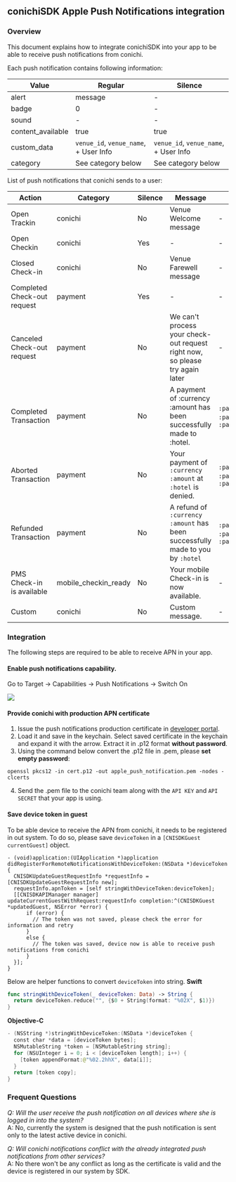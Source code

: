 ## conichiSDK Apple Push Notifications integration

### Overview

This document explains how to integrate conichiSDK into your app to be able to receive push notifications from conichi.

Each push notification contains following information:

| Value | Regular | Silence |
| ----- | ------- | ------- |
alert| message| -|
badge| 0| -|
sound| -| -|
content_available| true| true|
custom_data| `venue_id`, `venue_name`, + User Info| `venue_id`, `venue_name`, + User Info|
category| See category below| See category below|


List of push notifications that conichi sends to a user:

| Action | Category | Silence | Message | User Info |
| ------ | -------- | ------- | ------- | --------- |
Open Trackin| conichi| No| Venue Welcome message| -|
Open Checkin| conichi| Yes| -| -|
Closed Check-in| conichi| No| Venue Farewell message| -|
Completed Check-out request| payment| Yes| -| -|
Canceled Check-out request| payment| No| We can't process your check-out request right now, so please try again later| -|
Completed Transaction| payment| No| A payment of :currency :amount has been successfully made to :hotel.| `:payment_currency`, `:payment_amount`, `:payment_status`|
Aborted Transaction| payment| No| Your payment of `:currency` `:amount` at `:hotel` is denied.| `:payment_currency`, `:payment_amount`, `:payment_status`|
Refunded Transaction| payment| No| A refund of `:currency` `:amount` has been successfully made to you by `:hotel`| `:payment_currency`, `:payment_amount`, `:payment_status`|
PMS Check-in is available| mobile_checkin_ready| No| Your mobile Check-in is now available.| -|
Custom| conichi| No| Custom message.| -|

### Integration

The following steps are required to be able to receive APN in your app.

#### Enable push notifications capability.

Go to Target -> Capabilities -> Push Notifications -> Switch On  

<img src="https://monosnap.com/file/ySc30xRCXn7ubX57920TZLTcQJFWL6.png">

#### Provide conichi with production APN certificate

1. Issue the push notifications production certificate in [developer portal](developer.apple.com).
2. Load it and save in the keychain. Select saved certificate in the keychain and expand it with the arrow. Extract it in .p12 format __without password__.
3. Using the command below convert the .p12 file in .pem, please __set empty password__:
```
openssl pkcs12 -in cert.p12 -out apple_push_notification.pem -nodes -clcerts
```
4. Send the .pem file to the conichi team along with the `API KEY` and `API SECRET` that your app is using.

#### Save device token in guest

To be able device to receive the APN from conichi, it needs to be registered in out system.
To do so, please save `deviceToken` in a `[CNISDKGuest currentGuest]` object.

```
- (void)application:(UIApplication *)application didRegisterForRemoteNotificationsWithDeviceToken:(NSData *)deviceToken {
  CNISDKUpdateGuestRequestInfo *requestInfo = [CNISDKUpdateGuestRequestInfo new];
  requestInfo.apnToken = [self stringWithDeviceToken:deviceToken];
  [[CNISDKAPIManager manager] updateCurrentGuestWithRequest:requestInfo completion:^(CNISDKGuest *updatedGuest, NSError *error) {
      if (error) {
        // The token was not saved, please check the error for information and retry
      }
      else {
        // The token was saved, device now is able to receive push notifications from conichi
      }
  }];
}
```

Below are helper functions to convert `deviceToken` into string.
__Swift__
```swift
func stringWithDeviceToken(_ deviceToken: Data) -> String {
  return deviceToken.reduce("", {$0 + String(format: "%02X", $1)})
}
```

__Objective-C__
```swift
- (NSString *)stringWithDeviceToken:(NSData *)deviceToken {
  const char *data = [deviceToken bytes];
  NSMutableString *token = [NSMutableString string];
  for (NSUInteger i = 0; i < [deviceToken length]; i++) {
    [token appendFormat:@"%02.2hhX", data[i]];
  }
  return [token copy];
}
```

### Frequent Questions

*Q: Will the user receive the push notification on all devices where she is logged in into the system?*  
A: No, currently the system is designed that the push notification is sent only to the latest active device in conichi.  

*Q: Will conichi notifications conflict with the already integrated push notifications from other services?*  
A: No there won't be any conflict as long as the certificate is valid and the device is registered in our system by SDK.

